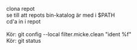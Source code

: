 
clona repot<BR>
se till att repots bin-katalog är med i $PATH<BR>
cd'a in i repot<BR><BR>
Kör: git config --local filter.micke.clean "ident %f" <BR>
Kör: git status<BR>
